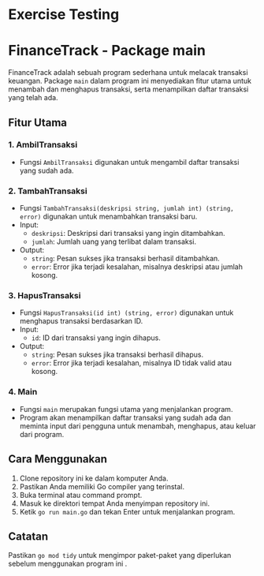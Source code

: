 # Exercise Testing

# FinanceTrack - Package main

FinanceTrack adalah sebuah program sederhana untuk melacak transaksi keuangan. Package `main` dalam program ini menyediakan fitur utama untuk menambah dan menghapus transaksi, serta menampilkan daftar transaksi yang telah ada.

## Fitur Utama

### 1. AmbilTransaksi

- Fungsi `AmbilTransaksi` digunakan untuk mengambil daftar transaksi yang sudah ada.

### 2. TambahTransaksi

- Fungsi `TambahTransaksi(deskripsi string, jumlah int) (string, error)` digunakan untuk menambahkan transaksi baru.
- Input:
  - `deskripsi`: Deskripsi dari transaksi yang ingin ditambahkan.
  - `jumlah`: Jumlah uang yang terlibat dalam transaksi.
- Output:
  - `string`: Pesan sukses jika transaksi berhasil ditambahkan.
  - `error`: Error jika terjadi kesalahan, misalnya deskripsi atau jumlah kosong.

### 3. HapusTransaksi

- Fungsi `HapusTransaksi(id int) (string, error)` digunakan untuk menghapus transaksi berdasarkan ID.
- Input:
  - `id`: ID dari transaksi yang ingin dihapus.
- Output:
  - `string`: Pesan sukses jika transaksi berhasil dihapus.
  - `error`: Error jika terjadi kesalahan, misalnya ID tidak valid atau kosong.

### 4. Main

- Fungsi `main` merupakan fungsi utama yang menjalankan program.
- Program akan menampilkan daftar transaksi yang sudah ada dan meminta input dari pengguna untuk menambah, menghapus, atau keluar dari program.

## Cara Menggunakan

1. Clone repository ini ke dalam komputer Anda.
2. Pastikan Anda memiliki Go compiler yang terinstal.
3. Buka terminal atau command prompt.
4. Masuk ke direktori tempat Anda menyimpan repository ini.
5. Ketik `go run main.go` dan tekan Enter untuk menjalankan program.

## Catatan

Pastikan `go mod tidy` untuk mengimpor paket-paket yang diperlukan sebelum menggunakan program ini .

